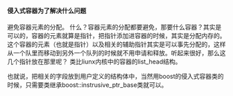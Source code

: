 #### 侵入式容器为了解决什么问题

避免容器元素的分配。 什么？容器元素的分配都要避免，那要什么容器？其实是可以的，容器的元素就算是指针，把指针添加进容器的时候，其实是分配内存的。
这个容器的元素（也就是指针）以及相关的辅助指针其实是可以事先分配的，这样从一个队里而移动到另外一个队列的时候就不用申请和释放。听起来很好，那么这几个指针放在那里呢？
类比liunx内核中的容器的list_head结构。

也就说，把相关的字段放到用户定义的结构体中，当然用boost的侵入式容器类的时候，只需要类继承boost::instrusive_ptr_base类就可以。
